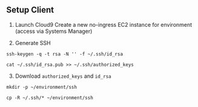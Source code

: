 
## Setup Client

1. Launch Cloud9
Create a new no-ingress EC2 instance for environment (access via Systems Manager)


2. Generate SSH

```shell
ssh-keygen -q -t rsa -N '' -f ~/.ssh/id_rsa

cat ~/.ssh/id_rsa.pub >> ~/.ssh/authorized_keys
```

3. Download `authorized_keys` and `id_rsa`

```shell
mkdir -p ~/environment/ssh

cp -R ~/.ssh/* ~/environment/ssh
```
